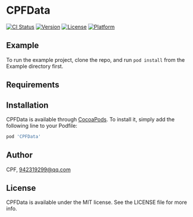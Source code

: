 # CPFData

[![CI Status](https://img.shields.io/travis/CPF/CPFData.svg?style=flat)](https://travis-ci.org/CPF/CPFData)
[![Version](https://img.shields.io/cocoapods/v/CPFData.svg?style=flat)](https://cocoapods.org/pods/CPFData)
[![License](https://img.shields.io/cocoapods/l/CPFData.svg?style=flat)](https://cocoapods.org/pods/CPFData)
[![Platform](https://img.shields.io/cocoapods/p/CPFData.svg?style=flat)](https://cocoapods.org/pods/CPFData)

## Example

To run the example project, clone the repo, and run `pod install` from the Example directory first.

## Requirements

## Installation

CPFData is available through [CocoaPods](https://cocoapods.org). To install
it, simply add the following line to your Podfile:

```ruby
pod 'CPFData'
```

## Author

CPF, 942319299@qq.com

## License

CPFData is available under the MIT license. See the LICENSE file for more info.
